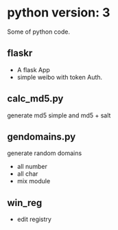 # python version: 3

Some of  python code.
## flaskr
 - A flask App
 - simple weibo with token Auth.
## calc_md5.py
generate md5 simple and md5 + salt
## gendomains.py
generate random domains 
 - all number
 - all char
 - mix module
## win_reg
 - edit registry
